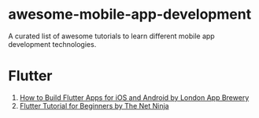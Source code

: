 # awesome-mobile-app-development
A curated list of awesome tutorials to learn different mobile app development technologies.

# Flutter
1. [How to Build Flutter Apps for iOS and Android by London App Brewery](https://www.youtube.com/playlist?list=PLSzsOkUDsvdtl3Pw48-R8lcK2oYkk40cm)
2. [Flutter Tutorial for Beginners by The Net Ninja](https://www.youtube.com/playlist?list=PL4cUxeGkcC9jLYyp2Aoh6hcWuxFDX6PBJ)
